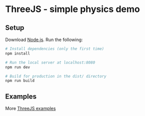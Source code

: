 # ThreeJS - simple physics demo

## Setup
Download [Node.js](https://nodejs.org/en/download/).
Run the following:

``` bash
# Install dependencies (only the first time)
npm install

# Run the local server at localhost:8080
npm run dev

# Build for production in the dist/ directory
npm run build
```

## Examples
More [ThreeJS examples](https://threejs.org/examples/)


